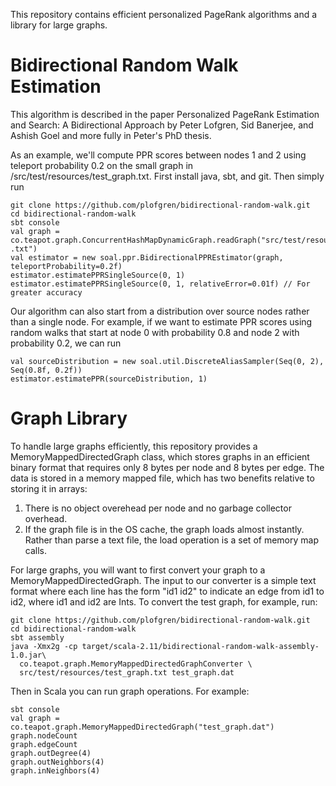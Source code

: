 This repository contains efficient personalized PageRank algorithms and a library for large 
graphs.

# Bidirectional Random Walk Estimation
This algorithm is described in the paper Personalized PageRank Estimation and Search: A 
Bidirectional Approach by Peter Lofgren, Sid Banerjee, and Ashish Goel and more fully in Peter's 
PhD thesis.

As an example, we'll compute PPR scores between nodes 1 and 2 using teleport probability 0.2 on the 
small graph in 
/src/test/resources/test_graph.txt.  First install java, sbt, and git.  Then simply run

```
git clone https://github.com/plofgren/bidirectional-random-walk.git
cd bidirectional-random-walk
sbt console
val graph = co.teapot.graph.ConcurrentHashMapDynamicGraph.readGraph("src/test/resources/test_graph
.txt")
val estimator = new soal.ppr.BidirectionalPPREstimator(graph, teleportProbability=0.2f)
estimator.estimatePPRSingleSource(0, 1)
estimator.estimatePPRSingleSource(0, 1, relativeError=0.01f) // For greater accuracy
```

Our algorithm can also start from a distribution over source nodes rather than a single node. For
 example, if we want to estimate PPR scores using random walks that start at node 0 with 
 probability 0.8 and node 2 with probability 0.2, we can run
 
```
val sourceDistribution = new soal.util.DiscreteAliasSampler(Seq(0, 2), Seq(0.8f, 0.2f))
estimator.estimatePPR(sourceDistribution, 1)
```

# Graph Library
To handle large graphs efficiently, this repository provides a MemoryMappedDirectedGraph class,
which stores graphs in an efficient binary format that requires only 8 bytes per node and 8 bytes
 per edge.  The data is stored in a memory mapped file, which has two benefits relative to 
 storing it in arrays:
 1. There is no object overehead per node and no garbage collector overhead.
 2. If the graph file is in the OS cache, the graph loads almost instantly.  Rather than
 parse a text file, the load operation is a set of memory map calls.

For large graphs, you will want to first convert your graph to a MemoryMappedDirectedGraph.  The 
input to our converter is a simple text format where each line has the form "id1 id2" to 
indicate an edge from id1 to id2, where id1 and id2 are Ints.  To convert the test graph, for 
example, run:
```
git clone https://github.com/plofgren/bidirectional-random-walk.git
cd bidirectional-random-walk
sbt assembly
java -Xmx2g -cp target/scala-2.11/bidirectional-random-walk-assembly-1.0.jar\
  co.teapot.graph.MemoryMappedDirectedGraphConverter \
  src/test/resources/test_graph.txt test_graph.dat
```
 
Then in Scala you can run graph operations.  For example:
```
sbt console
val graph = co.teapot.graph.MemoryMappedDirectedGraph("test_graph.dat")
graph.nodeCount
graph.edgeCount
graph.outDegree(4)
graph.outNeighbors(4)
graph.inNeighbors(4)
```
